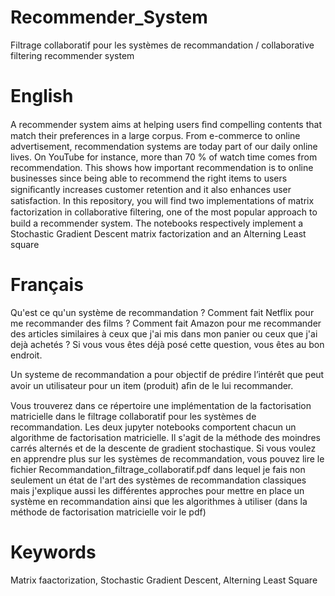 # Recommender_System
Filtrage collaboratif pour les systèmes de recommandation / collaborative filtering recommender system

# English 

A recommender system aims at helping users ﬁnd compelling contents that match their preferences in a large corpus. From e-commerce to online advertisement, recommendation systems are today part of our daily online lives. On YouTube for instance, more than 70 % of watch time comes from recommendation. This shows how important recommendation is to online businesses since being able to recommend the right items to users signiﬁcantly increases customer retention and it also enhances user satisfaction. In this repository, you will find two implementations of matrix factorization in collaborative ﬁltering, one of the most popular approach to build a recommender system. The notebooks respectively implement a Stochastic Gradient Descent matrix factorization and an Alterning Least square

# Français
Qu'est ce qu'un système de recommandation ? Comment fait Netflix pour me recommander des films ? Comment fait Amazon pour me recommander des articles similaires à ceux que j'ai mis dans mon panier ou ceux que j'ai dejà achetés ? Si vous vous êtes déjà posé cette question, vous êtes au bon endroit.

Un systeme de recommandation a pour objectif de prédire l’intérêt que peut avoir un utilisateur pour un item (produit) aﬁn de le lui recommander. 

Vous trouverez dans ce répertoire une implémentation de la factorisation matricielle dans le filtrage collaboratif pour les systèmes de recommandation. Les deux jupyter notebooks comportent chacun un algorithme de factorisation matricielle. Il s'agit de la méthode des moindres carrés alternés  et de la descente de gradient stochastique. Si vous voulez en apprendre plus sur les systèmes de recommandation, vous pouvez lire le fichier Recommandation_filtrage_collaboratif.pdf dans lequel je fais non seulement un état de l'art des systèmes de recommandation classiques mais j'explique aussi les différentes approches pour mettre en place un système en recommandation ainsi que les algorithmes à utiliser (dans la méthode de factorisation matricielle voir le pdf)


# Keywords
Matrix faactorization, Stochastic Gradient Descent, Alterning Least Square


 

